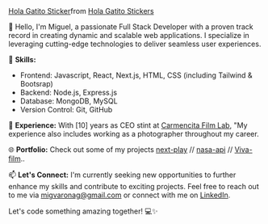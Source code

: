<div class="tenor-gif-embed" data-postid="22619393" data-share-method="host" data-aspect-ratio="0.96875" data-width="100%"><a href="https://tenor.com/view/hola-gatito-gif-22619393">Hola Gatito Sticker</a>from <a href="https://tenor.com/search/hola+gatito-stickers">Hola Gatito Stickers</a></div> <script type="text/javascript" async src="https://tenor.com/embed.js"></script>

👋 Hello, I'm Miguel, a passionate Full Stack Developer with a proven track record in creating dynamic and scalable web applications. I specialize in leveraging cutting-edge technologies to deliver seamless user experiences. 

🚀 **Skills:**
- Frontend: Javascript, React, Next.js, HTML, CSS (including Tailwind & Bootsrap)
- Backend: Node.js, Express.js
- Database: MongoDB, MySQL
- Version Control: Git, GitHub

💼 **Experience:**
With [10] years as CEO stint at [Carmencita Film Lab](https://carmencitafilmlab.com/), "My experience also includes working as a photographer throughout my career.


🌐 **Portfolio:**
Check out some of my projects [next-play](https://nextmusic-eight.vercel.app/) // [nasa-api](https://nasapi.vercel.app/) // [Viva-film](https://migvarona.github.io/vivafilm/)..

📫 **Let's Connect:**
I'm currently seeking new opportunities to further enhance my skills and contribute to exciting projects. Feel free to reach out to me via [migvaronag@gmail.com](migvaronag@gmail.com) or connect with me on [LinkedIn](https://www.linkedin.com/in/miguel-varona-555643284/).

Let's code something amazing together! 💻✨
